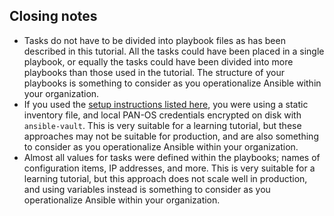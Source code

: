 
## Closing notes
- Tasks do not have to be divided into playbook files as has been described in this tutorial. All the tasks could have been placed in a single playbook, or equally the tasks could have been divided into more playbooks than those used in the tutorial. The structure of your playbooks is something to consider as you operationalize Ansible within your organization.
- If you used the [setup instructions listed here](./tutorials/setup.md), you were using a static inventory file, and local PAN-OS credentials encrypted on disk with ```ansible-vault```. This is very suitable for a learning tutorial, but these approaches may not be suitable for production, and are also something to consider as you operationalize Ansible within your organization.
- Almost all values for tasks were defined within the playbooks; names of configuration items, IP addresses, and more. This is very suitable for a learning tutorial, but this approach does not scale well in production, and using variables instead is something to consider as you operationalize Ansible within your organization.